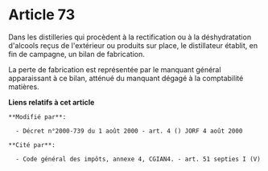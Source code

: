 # Article 73

Dans les distilleries qui procèdent à la rectification ou à la déshydratation d'alcools reçus de l'extérieur ou produits sur
place, le distillateur établit, en fin de campagne, un bilan de fabrication.

La perte de fabrication est représentée par le manquant général apparaissant à ce bilan, atténué du manquant dégagé à la
comptabilité matières.

**Liens relatifs à cet article**

	**Modifié par**:

	  - Décret n°2000-739 du 1 août 2000 - art. 4 () JORF 4 août 2000

	**Cité par**:

	  - Code général des impôts, annexe 4, CGIAN4. - art. 51 septies I (V)
